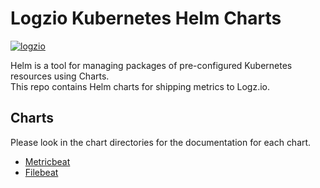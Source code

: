 # Logzio Kubernetes Helm Charts

[![logzio](https://circleci.com/gh/logzio/logzio-helm/tree/circleci-project-setup.svg?style=svg)](https://app.circleci.com/pipelines/github/logzio/logzio-helm?branch=circleci-project-setup)



Helm is a tool for managing packages of pre-configured Kubernetes resources using Charts.   
This repo contains Helm charts for shipping metrics to Logz.io. 

## Charts

Please look in the chart directories for the documentation for each chart.

* [Metricbeat](https://github.com/logzio/logzio-helm/tree/master/metricbeat)
* [Filebeat](https://github.com/logzio/logzio-helm/tree/master/filebeat)
